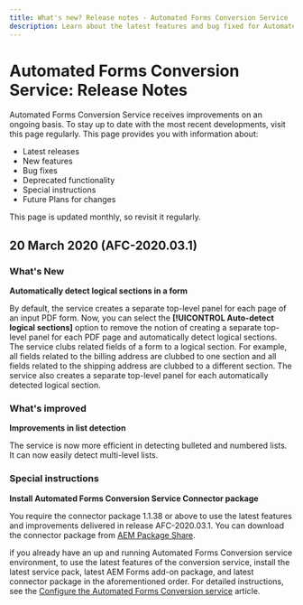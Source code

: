 ```yaml
---
title: What's new? Release notes - Automated Forms Conversion Service
description: Learn about the latest features and bug fixed for Automated Forms Conversion Service 
---
```


# Automated Forms Conversion Service: Release Notes

Automated Forms Conversion Service receives improvements on an ongoing basis. To stay up to date with the most recent developments, visit this page regularly. This page provides you with information about:

* Latest releases
* New features
* Bug fixes
* Deprecated functionality
* Special instructions
* Future Plans for changes

This page is updated monthly, so revisit it regularly.

## 20 March 2020 (AFC-2020.03.1)

### What's New

**Automatically detect logical sections in a form**

By default, the service creates a separate top-level panel for each page of an input PDF form. Now, you can select the **[!UICONTROL Auto-detect logical sections]** option to remove the notion of creating a separate top-level panel for each PDF page and automatically detect logical sections. The service clubs related fields of a form to a logical section. For example, all fields related to the billing address are clubbed to one section and all fields related to the shipping address are clubbed to a different section. The service also creates a separate top-level panel for each automatically detected logical section.

### What's improved

**Improvements in list detection**

The service is now more efficient in detecting bulleted and numbered lists. It can now easily detect multi-level lists.

### Special instructions

**Install Automated Forms Conversion Service Connector package**

You require the connector package 1.1.38 or above to use the latest features and improvements delivered in release AFC-2020.03.1. You can download the connector package from [AEM Package Share](PackageShareLink).

if you already have an up and running Automated Forms Conversion service environment, to use the latest features of the conversion service, install the latest service pack, latest AEM Forms add-on package, and latest connector package in the aforementioned order. For detailed instructions, see the [Configure the Automated Forms Conversion service](configure-service.md) article.

